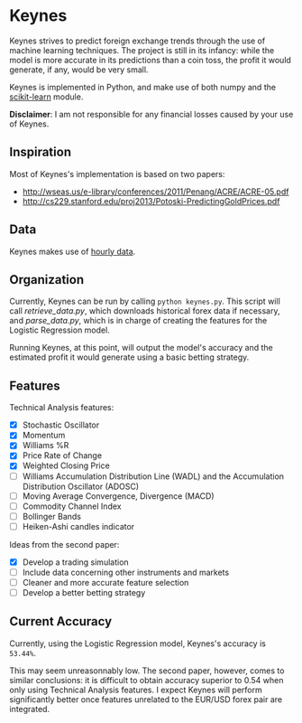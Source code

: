# Keynes

Keynes strives to predict foreign exchange trends through the use of machine learning techniques.
The project is still in its infancy: while the model is more accurate in its predictions than a coin toss, the profit it would generate, if any, would be very small.

Keynes is implemented in Python, and make use of both numpy and the [scikit-learn](https://github.com/scikit-learn/scikit-learn) module.

**Disclaimer**: I am not responsible for any financial losses caused by your use of Keynes.


## Inspiration
Most of Keynes's implementation is based on two papers:
* http://wseas.us/e-library/conferences/2011/Penang/ACRE/ACRE-05.pdf
* http://cs229.stanford.edu/proj2013/Potoski-PredictingGoldPrices.pdf

## Data

Keynes makes use of [hourly data](http://www.fxhistoricaldata.com).

## Organization

Currently, Keynes can be run by calling `python keynes.py`.
This script will call *retrieve_data.py*, which downloads historical forex data if necessary, and *parse_data.py*, which is in charge of creating the features for the Logistic Regression model.

Running Keynes, at this point, will output the model's accuracy and the estimated profit it would generate using a basic betting strategy.

## Features

Technical Analysis features:

- [x] Stochastic Oscillator
- [x] Momentum
- [x] Williams %R
- [x] Price Rate of Change
- [x] Weighted Closing Price
- [ ] Williams Accumulation Distribution Line (WADL) and the Accumulation Distribution Oscillator (ADOSC)
- [ ] Moving Average Convergence, Divergence (MACD)
- [ ] Commodity Channel Index
- [ ] Bollinger Bands
- [ ] Heiken-Ashi candles indicator

Ideas from the second paper:

- [x] Develop a trading simulation
- [ ] Include data concerning other instruments and markets
- [ ] Cleaner and more accurate feature selection
- [ ] Develop a better betting strategy

## Current Accuracy

Currently, using the Logistic Regression model, Keynes's accuracy is `53.44%`.

This may seem unreasonnably low. The second paper, however, comes to similar conclusions: it is difficult to obtain accuracy superior to 0.54 when only using Technical Analysis features.
I expect Keynes will perform significantly better once features unrelated to the EUR/USD forex pair are integrated.

